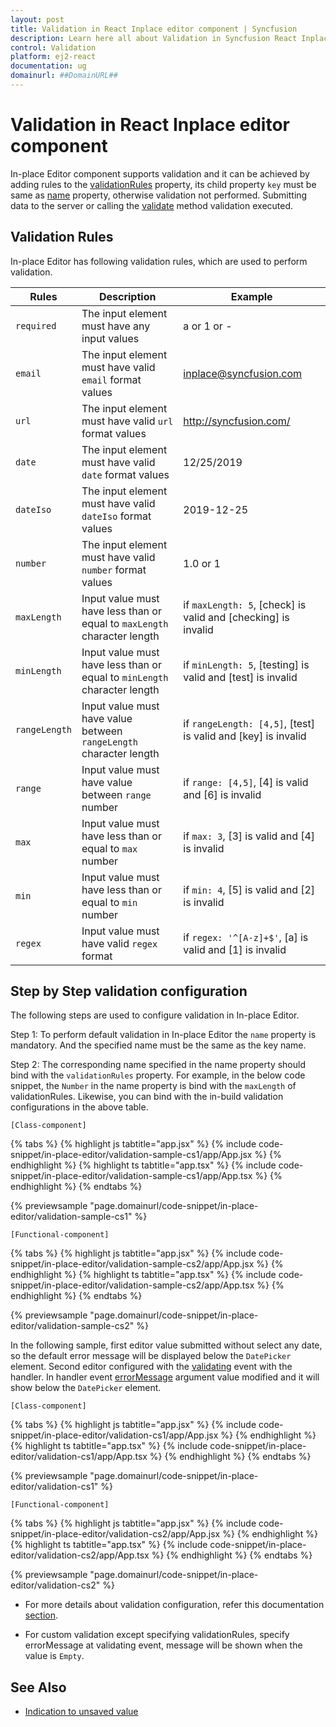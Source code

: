 ```yaml
---
layout: post
title: Validation in React Inplace editor component | Syncfusion
description: Learn here all about Validation in Syncfusion React Inplace editor component of Syncfusion Essential JS 2 and more.
control: Validation 
platform: ej2-react
documentation: ug
domainurl: ##DomainURL##
---
```


# Validation in React Inplace editor component

In-place Editor component supports validation and it can be achieved by adding rules to the [validationRules](https://ej2.syncfusion.com/react/documentation/api/inplace-editor/#validationrules) property, its child property `key` must be same as [name](https://ej2.syncfusion.com/react/documentation/api/inplace-editor/#name) property, otherwise validation not performed. Submitting data to the server or calling the [validate](https://ej2.syncfusion.com/react/documentation/api/inplace-editor/#validate) method validation executed.

## Validation Rules

In-place Editor has following validation rules, which are used to perform validation.

| Rules | Description | Example |
|------|------|------|
| `required` | The input element must have any input values | a or 1 or - |
| `email` | The input element must have valid `email` format values | <inplace@syncfusion.com> |
| `url` | The  input element must have valid `url` format values| <http://syncfusion.com/> |
| `date` | The  input element must have valid `date` format values | 12/25/2019 |
| `dateIso` | The  input element must have valid `dateIso` format values | 2019-12-25 |
| `number` | The  input element must have valid `number` format values | 1.0 or 1 |
| `maxLength` | Input value must have less than or equal to `maxLength` character length | if `maxLength: 5`, [check] is valid and [checking] is invalid |
| `minLength` | Input value must have less than or equal to `minLength` character length | if `minLength: 5`, [testing] is valid and [test] is invalid |
| `rangeLength` | Input value must have value between `rangeLength` character length | if `rangeLength: [4,5]`, [test] is valid and [key] is invalid
| `range` | Input value must have value between `range` number | if `range: [4,5]`, [4] is valid and [6] is invalid |
| `max` | Input value must have less than or equal to `max` number | if `max: 3`, [3] is valid and [4] is invalid |
| `min` | Input value must have less than or equal to `min` number | if `min: 4`, [5] is valid and [2] is invalid |
| `regex` | Input value must have valid `regex` format | if `regex: '^[A-z]+$'`, [a] is valid and [1] is invalid |

## Step by Step validation configuration

The following steps are used to configure validation in In-place Editor.

Step 1: To perform default validation in In-place Editor the `name` property is mandatory. And the specified name must be the same as the key name.

Step 2:  The corresponding name specified in the name property should bind with the `validationRules` property. For example, in the below code snippet, the `Number`  in the name property is bind with the `maxLength`  of validationRules.  Likewise, you can bind with the in-build validation configurations in the above table.

`[Class-component]`

{% tabs %}
{% highlight js tabtitle="app.jsx" %}
{% include code-snippet/in-place-editor/validation-sample-cs1/app/App.jsx %}
{% endhighlight %}
{% highlight ts tabtitle="app.tsx" %}
{% include code-snippet/in-place-editor/validation-sample-cs1/app/App.tsx %}
{% endhighlight %}
{% endtabs %}

 {% previewsample "page.domainurl/code-snippet/in-place-editor/validation-sample-cs1" %}

`[Functional-component]`

{% tabs %}
{% highlight js tabtitle="app.jsx" %}
{% include code-snippet/in-place-editor/validation-sample-cs2/app/App.jsx %}
{% endhighlight %}
{% highlight ts tabtitle="app.tsx" %}
{% include code-snippet/in-place-editor/validation-sample-cs2/app/App.tsx %}
{% endhighlight %}
{% endtabs %}

 {% previewsample "page.domainurl/code-snippet/in-place-editor/validation-sample-cs2" %}

In the following sample, first editor value submitted without select any date, so the default error message will be displayed below the `DatePicker` element. Second editor configured with the [validating](https://ej2.syncfusion.com/react/documentation/api/inplace-editor/#validating) event with the handler. In handler event [errorMessage](https://ej2.syncfusion.com/react/documentation/api/inplace-editor/validateEventArgs/#errormessage) argument value modified and it will show below the `DatePicker` element.

`[Class-component]`

{% tabs %}
{% highlight js tabtitle="app.jsx" %}
{% include code-snippet/in-place-editor/validation-cs1/app/App.jsx %}
{% endhighlight %}
{% highlight ts tabtitle="app.tsx" %}
{% include code-snippet/in-place-editor/validation-cs1/app/App.tsx %}
{% endhighlight %}
{% endtabs %}

 {% previewsample "page.domainurl/code-snippet/in-place-editor/validation-cs1" %}

`[Functional-component]`

{% tabs %}
{% highlight js tabtitle="app.jsx" %}
{% include code-snippet/in-place-editor/validation-cs2/app/App.jsx %}
{% endhighlight %}
{% highlight ts tabtitle="app.tsx" %}
{% include code-snippet/in-place-editor/validation-cs2/app/App.tsx %}
{% endhighlight %}
{% endtabs %}

 {% previewsample "page.domainurl/code-snippet/in-place-editor/validation-cs2" %}

* For more details about validation configuration, refer this documentation [section](../form-validator/validation-rules/).

* For custom validation except specifying validationRules, specify errorMessage at validating event, message will be shown when the value is `Empty`.

## See Also

* [Indication to unsaved value](./how-to/custom-indication)